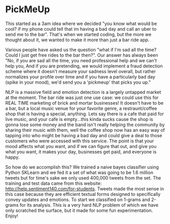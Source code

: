 PickMeUp
========
This started as a 3am idea where we decided "you know what would be cool? if my phone could tell that im having a bad day and call an uber to send me to the bar". That's when we started coding, but the more we thought about it, we wanted to make it more than just a bar ride app. 

Various people have asked us the question "what if I'm sad all the time? Could I just get free rides to the bar then?". Our answer has always been "No, if you are sad all the time, you need professional help and we can't help you, And if you are pretending, we would implement a fraud detection scheme where it doesn't measure your sadness level overall, but rather normalizes your profile over time and if you have a particularly bad day (spike in your mood), we'd send you a 'pickmeup' that picks you up." 

NLP is a massive field and emotion detection is a largely untapped market at the moment. The bar ride was just one use case: we could use this for REAL TIME marketing of brick and mortar businesses! It doesn't have to be a bar, but a local music venue for your favorite genre, a restraunt/coffee shop that is having a special, anything. Lets say there is a cafe that paid for live music, and your cafe is empty...this kinda sucks cause the shop is gonna lose some money and the band isn't really helping the community by sharing their music with them, well the coffee shop now has an easy way of tapping into who might be having a bad day and could give a deal to those customers who were accessed with this service. The point is that your mood affects what you want, and if we can figure that out, and give you what you want, it makes your day, businesses get paid, and everyone is happy.

So how do we accomplish this? We trained a naive bayes classifier using Python SKLearn and we fed it a set of what was going to be 1.6 million tweets but for time's sake we only used 400,000 tweets from the set. The training and test data came from this website: http://help.sentiment140.com/for-students. Tweets made the most sense in this case because they are efficient textual forms designed to specifically convey updates and emotions. To start we classified on 1-grams and 2-grams for its analysis. This is a very hard NLP problem of which we have only scratched the surface, but it made for some fun experimentation. Enjoy!